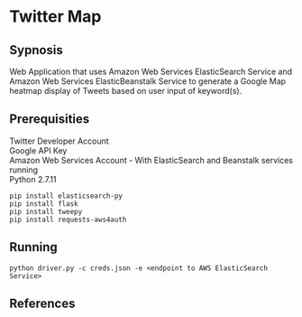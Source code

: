 # Twitter Map
## Sypnosis
Web Application that uses Amazon Web Services ElasticSearch Service and Amazon Web Services ElasticBeanstalk Service to generate a Google Map heatmap display of Tweets based on user input of keyword(s).
## Prerequisities
Twitter Developer Account  
Google API Key  
Amazon Web Services Account - With ElasticSearch and Beanstalk services running  
Python 2.7.11  
```
pip install elasticsearch-py
pip install flask
pip install tweepy
pip install requests-aws4auth
```
## Running
```
python driver.py -c creds.json -e <endpoint to AWS ElasticSearch Service>
```
## References
